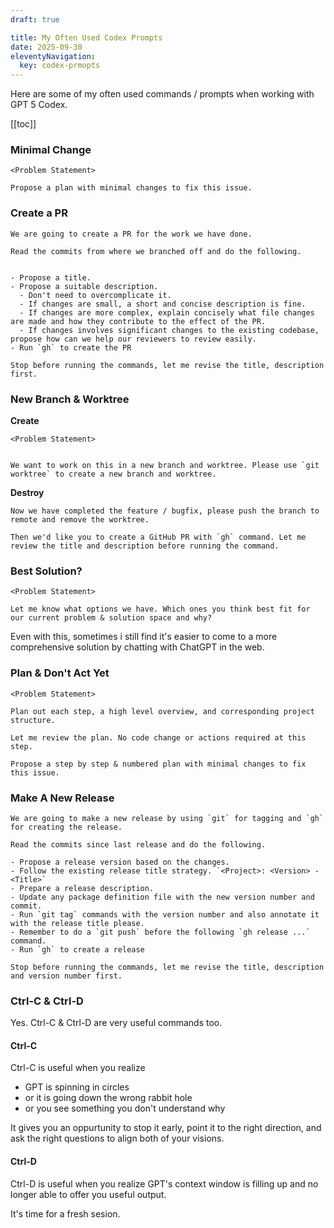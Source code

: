 ```yaml
---
draft: true

title: My Often Used Codex Prompts
date: 2025-09-30
eleventyNavigation:
  key: codex-prmopts
---
```


Here are some of my often used commands / prompts when working with GPT 5 Codex.

[[toc]]

### Minimal Change

```
<Problem Statement>

Propose a plan with minimal changes to fix this issue.
```

### Create a PR

```
We are going to create a PR for the work we have done.

Read the commits from where we branched off and do the following.


- Propose a title.
- Propose a suitable description.
  - Don't need to overcomplicate it.
  - If changes are small, a short and concise description is fine.
  - If changes are more complex, explain concisely what file changes are made and how they contribute to the effect of the PR.
  - If changes involves significant changes to the existing codebase, propose how can we help our reviewers to review easily. 
- Run `gh` to create the PR

Stop before running the commands, let me revise the title, description first.
```

### New Branch & Worktree

**Create**

```
<Problem Statement>


We want to work on this in a new branch and worktree. Please use `git worktree` to create a new branch and worktree.
```

**Destroy**
```
Now we have completed the feature / bugfix, please push the branch to remote and remove the worktree.

Then we'd like you to create a GitHub PR with `gh` command. Let me review the title and description before running the command.
```

### Best Solution?

```
<Problem Statement>

Let me know what options we have. Which ones you think best fit for our current problem & solution space and why?
```

Even with this, sometimes i still find it's easier to come to a more comprehensive solution by chatting with ChatGPT in the web.

### Plan & Don't Act Yet

```
<Problem Statement>

Plan out each step, a high level overview, and corresponding project structure.

Let me review the plan. No code change or actions required at this step.
```

```
Propose a step by step & numbered plan with minimal changes to fix this issue.
```

### Make A New Release

```
We are going to make a new release by using `git` for tagging and `gh` for creating the release.

Read the commits since last release and do the following.

- Propose a release version based on the changes.
- Follow the existing release title strategy. `<Project>: <Version> - <Title>`
- Prepare a release description.
- Update any package definition file with the new version number and commit.
- Run `git tag` commands with the version number and also annotate it with the release title please.
- Remember to do a `git push` before the following `gh release ...` command.
- Run `gh` to create a release

Stop before running the commands, let me revise the title, description and version number first.
```

### Ctrl-C & Ctrl-D

Yes. Ctrl-C & Ctrl-D are very useful commands too. 


#### Ctrl-C

Ctrl-C is useful when you realize

- GPT is spinning in circles
- or it is going down the wrong rabbit hole
- or you see something you don't understand why

It gives you an oppurtunity to stop it early, point it to the right direction, and ask the right questions to align both of your visions.

#### Ctrl-D

Ctrl-D is useful when you realize GPT's context window is filling up and no longer able to offer you useful output. 

It's time for a fresh sesion.